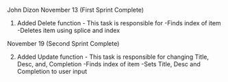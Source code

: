 John Dizon
November 13 (First Sprint Complete)
1. Added Delete function - This task is responsible for 
-Finds index of item 
-Deletes item using splice and index

November 19 (Second Sprint Complete)

2. Added Update function - This task is responsible for changing Title, Desc, and, Completion
-Finds index of item
-Sets Title, Desc and Completion to user input

